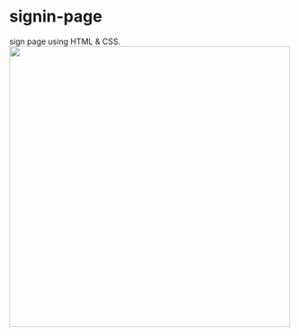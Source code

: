 # signin-page
sign page using HTML &amp; CSS.
<img width="500" height="auto" src="https://github.com/priyasakthivel07/signin-page/assets/136974781/595b2ebd-c9d9-439e-9cee-dc2f560116d6.jpg"></img>
